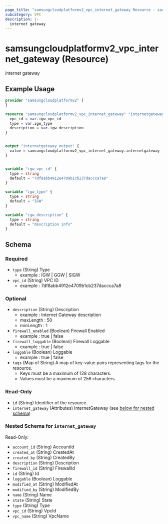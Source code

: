 ```yaml
---
page_title: "samsungcloudplatformv2_vpc_internet_gateway Resource - samsungcloudplatformv2"
subcategory: VPC
description: |-
  internet gateway
---
```


# samsungcloudplatformv2_vpc_internet_gateway (Resource)

internet gateway

## Example Usage

```terraform
provider "samsungcloudplatformv2" {
}

resource "samsungcloudplatformv2_vpc_internet_gateway" "internetgateway" {
  vpc_id = var.igw_vpc_id
  type = var.igw_type
  description = var.igw_description
}


output "internetgateway_output" {
  value = samsungcloudplatformv2_vpc_internet_gateway.internetgateway
}


variable "igw_vpc_id" {
  type = string
  default = "7df8abb4912e4709b1cb237daccca7a8"
}

variable "igw_type" {
  type = string
  default = "IGW"
}

variable "igw_description" {
  type = string
  default = "description info"
}
```

<!-- schema generated by tfplugindocs -->
## Schema

### Required

- `type` (String) Type 
  - example : IGW | GGW | SIGW
- `vpc_id` (String) VPC ID 
  - example : 7df8abb4912e4709b1cb237daccca7a8

### Optional

- `description` (String) Description
  - example : Internet Gateway description
  - maxLength : 50
  - minLength : 1
- `firewall_enabled` (Boolean) Firewall Enabled 
  - example : true | false
- `firewall_loggable` (Boolean) Firewall Loggable 
  - example : true | false
- `loggable` (Boolean) Loggable 
  - example : true | false
- `tags` (Map of String) A map of key-value pairs representing tags for the resource.
  - Keys must be a maximum of 128 characters.
  - Values must be a maximum of 256 characters.

### Read-Only

- `id` (String) Identifier of the resource.
- `internet_gateway` (Attributes) InternetGateway (see [below for nested schema](#nestedatt--internet_gateway))

<a id="nestedatt--internet_gateway"></a>
### Nested Schema for `internet_gateway`

Read-Only:

- `account_id` (String) AccountId
- `created_at` (String) CreatedAt
- `created_by` (String) CreatedBy
- `description` (String) Description
- `firewall_id` (String) FirewallId
- `id` (String) Id
- `loggable` (Boolean) Loggable
- `modified_at` (String) ModifiedAt
- `modified_by` (String) ModifiedBy
- `name` (String) Name
- `state` (String) State
- `type` (String) Type
- `vpc_id` (String) VpcId
- `vpc_name` (String) VpcName